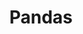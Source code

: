 ---
layout: skill

# title that will be displayed in plain text
title: Pandas

# universal file name for skill primary asset
filename: pandas

# url for attribution/license complaince fair use of asset
attribution_url: https://pandas.pydata.org/

highlight: True  # true if highlighted, false otherwise

# index number for sorting which affects loops over all skills
index: 160

# short descriptor that will be displayed in plain text
blurb: I have exposure to Pandas - a fast, powerful, flexible and easy to use open source data analysis and manipulation tool, built on top of the Python programming language.
---